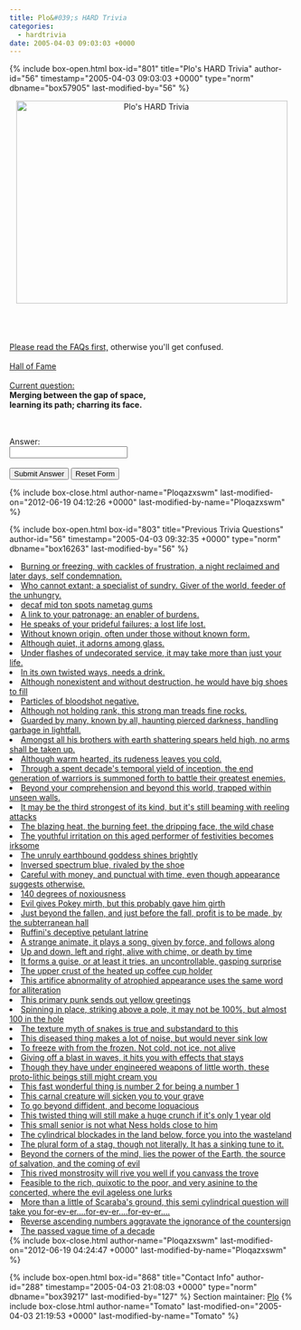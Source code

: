 ```yaml
---
title: Plo&#039;s HARD Trivia
categories:
  - hardtrivia
date: 2005-04-03 09:03:03 +0000
---
```

{% include box-open.html box-id="801" title="Plo's HARD Trivia" author-id="56" timestamp="2005-04-03 09:03:03 +0000" type="norm" dbname="box57905" last-modified-by="56" %}
                  <CENTER>
                     <IMG SRC="http - //plo.fobby.net/phtbanners/PHTbanner2.png" WIDTH="480" HEIGHT="358" ALT="Plo's HARD Trivia" />
                  </CENTER>
                  <br /><br />
<br /><br /><A HREF="faq.php">Please read the FAQs first,</A> otherwise you'll get confused.
<br /><br /><a href="hof.php">Hall of Fame</a>
<br /><br />
<U>Current question:</U><br />
<B>Merging between the gap of space,
<br>learning its path; charring its face.</br></B>
<br /><br />
<FORM METHOD="post" ACTION="http://starmen.net/hardtrivia/sendmail.php">
  <INPUT TYPE="hidden" NAME="question" value="53" />
   Answer:<br />
   <INPUT TYPE="text" NAME="q1" SIZE="23" /><br/>
   <usernamecheck/><br/>
   <INPUT TYPE="submit" VALUE="Submit Answer" /> <INPUT TYPE="reset" VALUE="Reset Form" />
   </FORM>

{% include box-close.html author-name="Ploqazxswm" last-modified-on="2012-06-19 04:12:26 +0000" last-modified-by-name="Ploqazxswm" %}

{% include box-open.html box-id="803" title="Previous Trivia Questions" author-id="56" timestamp="2005-04-03 09:32:35 +0000" type="norm" dbname="box16263" last-modified-by="56" %}
<LI><A HREF="52.php">Burning or freezing, with cackles of frustration, a night reclaimed and later days, self condemnation.</A></LI>
<LI><A HREF="51.php">Who cannot extant; a specialist of sundry. Giver of the world, feeder of the unhungry.</A></LI>
<LI><A HREF="50.php">decaf mid ton spots nametag gums</A></LI>
<LI><A HREF="49.php">A link to your patronage; an enabler of burdens.</A></LI>
<LI><A HREF="48.php">He speaks of your prideful failures; a lost life lost.</A></LI>
<LI><A HREF="47.php">Without known origin, often under those without known form.</A></LI>
<LI><A HREF="46.php">Although quiet, it adorns among glass.</A></LI>
<LI><A HREF="45.php">Under flashes of undecorated service, it may take more than just your life.</A></LI>
<LI><A HREF="44.php"> In its own twisted ways, needs a drink.</A></LI>
<LI><A HREF="43.php"> Although nonexistent and without destruction, he would have big shoes to fill</A></LI>
<LI><A HREF="42.php"> Particles of bloodshot negative.</A></LI>
<LI><A HREF="41.php"> Although not holding rank, this strong man treads fine rocks.</A></LI>
<LI><A HREF="40.php"> Guarded by many, known by all, haunting pierced darkness, handling garbage in lightfall.</A></LI>
<LI><A HREF="39.php"> Amongst all his brothers with earth shattering spears held high, no arms shall be taken up.</A></LI>
<LI><A HREF="38.php"> Although warm hearted, its rudeness leaves you cold.</A></LI>
<LI><A HREF="37.php"> Through a spent decade's temporal yield of inception, the end generation of warriors is summoned forth to battle their greatest enemies.</A></LI>
<LI><A HREF="36.php">Beyond your comprehension and beyond this world, trapped within unseen walls.</A></LI>
<LI><A HREF="35.php">It may be the third strongest of its kind, but it's still beaming with reeling attacks</A></LI>
<LI><A HREF="34.php">The blazing heat, the burning feet, the dripping face, the wild chase</A></LI>
<LI><A HREF="33.php">The youthful irritation on this aged performer of festivities becomes irksome</A></LI>
<LI><A HREF="32.php">The unruly earthbound goddess shines brightly</A></LI>
<LI><A HREF="31.php">Inversed spectrum blue, rivaled by the shoe</A></LI>
<LI><A HREF="30.php">Careful with money, and punctual with time, even though appearance suggests otherwise.</A></LI>
<LI><A HREF="29.php">140 degrees of noxiousness</A></LI>
<LI><A HREF="28.php">Evil gives Pokey mirth, but this probably gave him girth</A></LI>
<LI><A HREF="27.php">Just beyond the fallen, and just before the fall, profit is to be made, by the subterranean hall</A></LI>
<LI><A HREF="26.php">Ruffini's deceptive petulant latrine</A></LI>
<LI><A HREF="25.php">A strange animate, it plays a song, given by force, and follows along</A></LI>
<LI><A HREF="24.php">Up and down, left and right, alive with chime, or death by time</A></LI>
<LI><A HREF="23.php">It forms a guise, or at least it tries, an uncontrollable, gasping surprise</A></LI>
<LI><A HREF="22.php">The upper crust of the heated up coffee cup holder</A></LI>
<LI><A HREF="21.php">This artifice abnormality of atrophied appearance uses the same word for alliteration</A></LI>
<LI><A HREF="20.php">This primary punk sends out yellow greetings</A></LI>
<LI><A HREF="19.php">Spinning in place, striking above a pole, it may not be 100%, but almost 100 in the hole</A></LI>
<LI><A HREF="18.php">The texture myth of snakes is true and substandard to this</A></LI>
<LI><A HREF="17.php">This diseased thing makes a lot of noise, but would never sink low</A></LI>
<LI><A HREF="16.php">To freeze with from the frozen.  Not cold, not ice, not alive</A></LI>
<LI><A HREF="15.php">Giving off a blast in waves, it hits you with effects that stays</A></LI>
<LI><A HREF="14.php">Though they have under engineered weapons of little worth, these proto-lithic beings still might cream you</A></LI>
<LI><A HREF="13.php">This fast wonderful thing is number 2 for being a number 1</A></LI>
<LI><A HREF="12.php">This carnal creature will sicken you to your grave</A></LI>
<LI><A HREF="11.php">To go beyond diffident, and become loquacious</A></LI>
<LI><A HREF="10.php">This twisted thing will still make a huge crunch if it's only 1 year old</A></LI>
<LI><A HREF="9.php">This small senior is not what Ness holds close to him</A></LI>
<LI><A HREF="8.php">The cylindrical blockades in the land below, force you into the wasteland</A></LI>
<LI><A HREF="7.php">The plural form of a stag, though not literally.  It has a sinking tune to it.</A></LI>
<LI><A HREF="6.php">Beyond the corners of the mind, lies the power of the Earth, the source of salvation, and the coming of evil</A></LI>
<LI><A HREF="5.php">This rived monstrosity will rive you well if you canvass the trove</A></LI>
<LI><A HREF="4.php">Feasible to the rich, quixotic to the poor, and very asinine to the concerted, where the evil ageless one lurks</A></LI>
<LI><A HREF="3.php">More than a little of Scaraba's ground, this semi cylindrical question will take you for-ev-er....for-ev-er....for-ev-er....</A></LI>
<LI><A HREF="2.php">Reverse ascending numbers aggravate the ignorance of the countersign</A></LI>
<LI><A HREF="1.php">The passed vague time of a decade</A></LI>
{% include box-close.html author-name="Ploqazxswm" last-modified-on="2012-06-19 04:24:47 +0000" last-modified-by-name="Ploqazxswm" %}

{% include box-open.html box-id="868" title="Contact Info" author-id="288" timestamp="2005-04-03 21:08:03 +0000" type="norm" dbname="box39217" last-modified-by="127" %}
<table1 />
 Section maintainer:
<table2 />
 <a href="mailto:plo@starmen.net">Plo</a>
<table3 />
{% include box-close.html author-name="Tomato" last-modified-on="2005-04-03 21:19:53 +0000" last-modified-by-name="Tomato" %}
